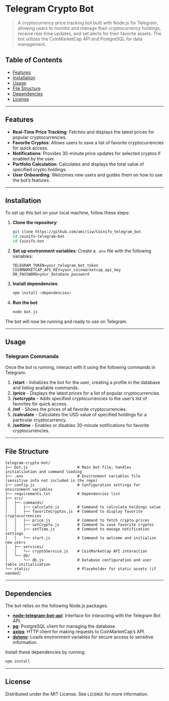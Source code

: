 # Telegram Crypto Bot

> A cryptocurrency price tracking bot built with Node.js for Telegram, allowing users to monitor and manage their cryptocurrency holdings, receive real-time updates, and set alerts for their favorite assets. The bot utilizes the CoinMarketCap API and PostgreSQL for data management.

## Table of Contents

- [Features](#features)
- [Installation](#installation)
- [Usage](#usage)
- [File Structure](#file-structure)
- [Dependencies](#dependencies)
- [License](#license)

---

## Features

- **Real-Time Price Tracking**: Fetches and displays the latest prices for popular cryptocurrencies.
- **Favorite Cryptos**: Allows users to save a list of favorite cryptocurrencies for quick access.
- **Notifications**: Provides 30-minute price updates for selected cryptos if enabled by the user.
- **Portfolio Calculation**: Calculates and displays the total value of specified crypto holdings.
- **User Onboarding**: Welcomes new users and guides them on how to use the bot’s features.

---

## Installation

To set up this bot on your local machine, follow these steps:

1. **Clone the repository**:
   ```bash
   git clone https://github.com/amiriiw/Coinifo_telegram_bot
   cd coinifo-telegram-bot
   cd Coinifo-bot
   ```

2. **Set up environment variables**:
   Create a `.env` file with the following variables:
   ```plaintext
   TELEGRAM_TOKEN=your_telegram_bot_token
   COINMARKETCAP_API_KEY=your_coinmarketcap_api_key
   DB_PASSWORD=your_database_password
   ```

3. **Install dependencies**:
   ```bash
   npm install <dependencies>
   ```

4. **Run the bot**:
   ```bash
   node bot.js
   ```

The bot will now be running and ready to use on Telegram.

---

## Usage

### Telegram Commands

Once the bot is running, interact with it using the following commands in Telegram:

1. **/start** - Initializes the bot for the user, creating a profile in the database and listing available commands.
2. **/price** - Displays the latest prices for a list of popular cryptocurrencies.
3. **/setcrypto** - Adds specified cryptocurrencies to the user’s list of favorites for quick access.
4. **/mf** - Shows the prices of all favorite cryptocurrencies.
5. **/calculate** - Calculates the USD value of specified holdings for a particular cryptocurrency.
6. **/settime** - Enables or disables 30-minute notifications for favorite cryptocurrencies.

---

## File Structure

```plaintext
telegram-crypto-bot/
├── bot.js                      # Main bot file, handles initialization and command loading
├── .env                        # Environment variables file (sensitive info not included in the repo)
├── config.js                   # Configuration settings for environment variables
├── requirements.txt            # Dependencies list
├── src/
│   ├── commands/
│   │   ├── calculate.js        # Command to calculate holdings value
│   │   ├── favoriteCryptos.js  # Command to display favorite cryptocurrencies
│   │   ├── price.js            # Command to fetch crypto prices
│   │   ├── setCrypto.js        # Command to save favorite cryptos
│   │   ├── setTime.js          # Command to manage notification settings
│   │   └── start.js            # Command to welcome and initialize new users
│   ├── services/
│   │   └── cryptoService.js    # CoinMarketCap API interaction
│   └── db/
│       └── db.js               # Database configuration and user table initialization
└── static/                     # Placeholder for static assets (if needed)
```

---

## Dependencies

The bot relies on the following Node.js packages:

- **[node-telegram-bot-api](https://github.com/yagop/node-telegram-bot-api)**: Interface for interacting with the Telegram Bot API.
- **[pg](https://node-postgres.com/)**: PostgreSQL client for managing the database.
- **[axios](https://axios-http.com/)**: HTTP client for making requests to CoinMarketCap’s API.
- **[dotenv](https://www.dotenv.org/docs/)**: Loads environment variables for secure access to sensitive information.

Install these dependencies by running:
```bash
npm install
```

---

## License

Distributed under the MIT License. See `LICENSE` for more information.
